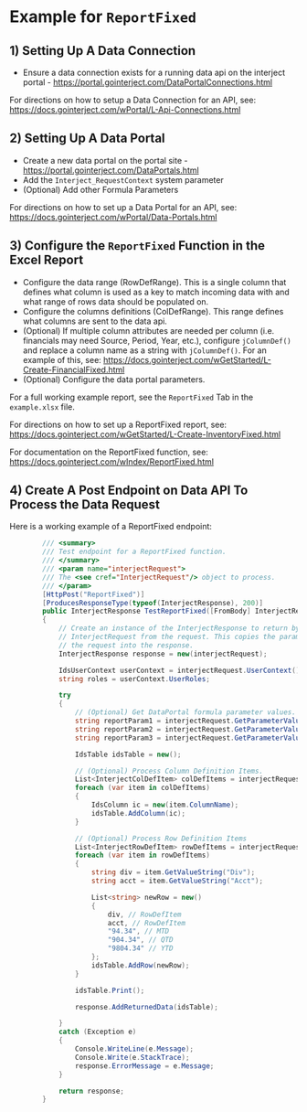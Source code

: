 # Example for `ReportFixed`

## 1) Setting Up A Data Connection

- Ensure a data connection exists for a running data api on the interject portal - https://portal.gointerject.com/DataPortalConnections.html

For directions on how to setup a Data Connection for an API, see: https://docs.gointerject.com/wPortal/L-Api-Connections.html

## 2) Setting Up A Data Portal

- Create a new data portal on the portal site - https://portal.gointerject.com/DataPortals.html
- Add the `Interject_RequestContext` system parameter
- (Optional) Add other Formula Parameters

For directions on how to set up a Data Portal for an API, see: https://docs.gointerject.com/wPortal/Data-Portals.html

## 3) Configure the `ReportFixed` Function in the Excel Report

- Configure the data range (RowDefRange). This is a single column that defines what column is used as a key to match incoming data with and what range of rows data should be populated on.
- Configure the columns definitions (ColDefRange). This range defines what columns are sent to the data api.
- (Optional) If multiple column attributes are needed per column (i.e. financials may need Source, Period, Year, etc.), configure `jColumnDef()` and replace a column name as a string with `jColumnDef()`. For an example of this, see: https://docs.gointerject.com/wGetStarted/L-Create-FinancialFixed.html
- (Optional) Configure the data portal parameters.

For a full working example report, see the `ReportFixed` Tab in the `example.xlsx` file.

For directions on how to set up a ReportFixed report, see: https://docs.gointerject.com/wGetStarted/L-Create-InventoryFixed.html

For documentation on the ReportFixed function, see: https://docs.gointerject.com/wIndex/ReportFixed.html

## 4) Create A Post Endpoint on Data API To Process the Data Request

Here is a working example of a ReportFixed endpoint:

```csharp
        /// <summary>
        /// Test endpoint for a ReportFixed function.
        /// </summary>
        /// <param name="interjectRequest">
        /// The <see cref="InterjectRequest"/> object to process.
        /// </param>
        [HttpPost("ReportFixed")]
        [ProducesResponseType(typeof(InterjectResponse), 200)]
        public InterjectResponse TestReportFixed([FromBody] InterjectRequest interjectRequest)
        {
            // Create an instance of the InterjectResponse to return by passing in the
            // InterjectRequest from the request. This copies the parameter list from
            // the request into the response.
            InterjectResponse response = new(interjectRequest);

            IdsUserContext userContext = interjectRequest.UserContext();
            string roles = userContext.UserRoles;

            try
            {
                // (Optional) Get DataPortal formula parameter values.
                string reportParam1 = interjectRequest.GetParameterValue<string>("CompanyName");
                string reportParam2 = interjectRequest.GetParameterValue<string>("ContactName");
                string reportParam3 = interjectRequest.GetParameterValue<string>("CustomerID");

                IdsTable idsTable = new();

                // (Optional) Process Column Definition Items.
                List<InterjectColDefItem> colDefItems = interjectRequest.GetColDefItems();
                foreach (var item in colDefItems)
                {
                    IdsColumn ic = new(item.ColumnName);
                    idsTable.AddColumn(ic);
                }

                // (Optional) Process Row Definition Items
                List<InterjectRowDefItem> rowDefItems = interjectRequest.GetRowDefItems();
                foreach (var item in rowDefItems)
                {
                    string div = item.GetValueString("Div");
                    string acct = item.GetValueString("Acct");

                    List<string> newRow = new()
                    {
                        div, // RowDefItem
                        acct, // RowDefItem
                        "94.34", // MTD
                        "904.34", // QTD
                        "9804.34" // YTD
                    };
                    idsTable.AddRow(newRow);
                }

                idsTable.Print();

                response.AddReturnedData(idsTable);

            }
            catch (Exception e)
            {
                Console.WriteLine(e.Message);
                Console.Write(e.StackTrace);
                response.ErrorMessage = e.Message;
            }

            return response;
        }
```
